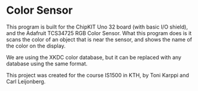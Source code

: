 # Color Sensor
This program is built for the ChipKIT Uno 32 board (with basic I/O shield), and the Adafruit TCS34725
RGB Color Sensor. What this program does is it scans the color of an object
that is near the sensor, and shows the name of the color on the display.

We are using the XKDC color database, but it can be replaced with any database
using the same format.

This project was created for the course IS1500 in KTH, by Toni Karppi and Carl
Leijonberg.
